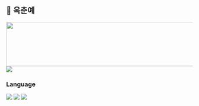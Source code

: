 ## 🐼 옥춘예
<a href="https://www.gitanimals.org/en_US?utm_medium=image&utm_source=Okchun-Yee&utm_content=line">
  <img
    src="https://render.gitanimals.org/lines/Okchun-Yee?pet-id=725594530100390020"
    width="600"
    height="120"
  />
</a>
  
<img src="https://capsule-render.vercel.app/api?type=wave&color=auto&height=300&section=header&text=Okchun%20Yee&fontSize=90" />


### Language 
<div>
  <img src="https://img.shields.io/badge/C++-00599C?style=flat-square&logo=C%2B%2B&logoColor=white"/>
  <img src="https://img.shields.io/badge/C-A8B9CC?style=flat-square&logo=C&logoColor=white"/>
  <img src="https://img.shields.io/badge/Unity-222C37?style=flat-square&logo=Unity&logoColor=white">
</div> 
